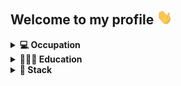 <h2>Welcome to my profile <img src="https://raw.githubusercontent.com/ABSphreak/ABSphreak/master/gifs/Hi.gif" width="25px"></h2>

<details><summary><b>💻 Occupation</b></summary>
Software Developer
</details>

<details><summary><b>👩🏻‍🎓 Education</b></summary>
Master's in Computer and Information Science
</details>

<details><summary><b>🚀 Stack</b></summary>
<p>
    <a href="https://skillicons.dev/" target="_blank">
        <img align="center" src="https://skillicons.dev/icons?i=go,python,git,postman,html,css" />
    </a>
</p>
</details>
